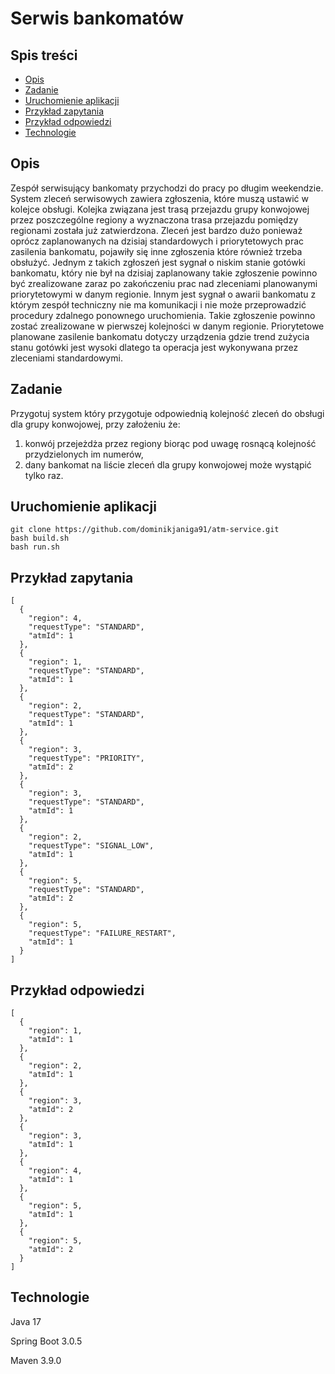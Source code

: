 # Serwis bankomatów

## Spis treści
* [Opis](#opis)
* [Zadanie](#zadanie)
* [Uruchomienie aplikacji](#uruchomienie-aplikacji)
* [Przykład zapytania](#przykład-zapytania)
* [Przykład odpowiedzi](#przykład-odpowiedzi)
* [Technologie](#technologie)

## Opis

Zespół serwisujący bankomaty przychodzi do pracy po długim weekendzie. 
System zleceń serwisowych zawiera zgłoszenia, które muszą ustawić w kolejce obsługi. 
Kolejka związana jest trasą przejazdu grupy konwojowej przez poszczególne regiony a wyznaczona trasa przejazdu pomiędzy regionami została już zatwierdzona.
Zleceń jest bardzo dużo ponieważ oprócz zaplanowanych na dzisiaj standardowych i priorytetowych prac zasilenia bankomatu, pojawiły się inne zgłoszenia które również trzeba obsłużyć. 
Jednym z takich zgłoszeń jest sygnał o niskim stanie gotówki bankomatu, który nie był na dzisiaj zaplanowany takie zgłoszenie powinno być zrealizowane zaraz po zakończeniu prac nad zleceniami planowanymi priorytetowymi w danym regionie. 
Innym jest sygnał o awarii bankomatu z którym zespół techniczny nie ma komunikacji i nie może przeprowadzić procedury zdalnego ponownego uruchomienia. Takie zgłoszenie powinno zostać zrealizowane w pierwszej kolejności w danym regionie. 
Priorytetowe planowane zasilenie bankomatu dotyczy urządzenia gdzie trend zużycia stanu gotówki jest wysoki dlatego ta operacja jest wykonywana przez zleceniami standardowymi. 

## Zadanie
Przygotuj system który przygotuje odpowiednią kolejność zleceń do obsługi dla grupy konwojowej, przy założeniu że:
1)	konwój przejeżdża przez regiony biorąc pod uwagę rosnącą kolejność przydzielonych im numerów,
2)	dany bankomat na liście zleceń dla grupy konwojowej może wystąpić tylko raz.

## Uruchomienie aplikacji
```
git clone https://github.com/dominikjaniga91/atm-service.git
bash build.sh
bash run.sh
```

## Przykład zapytania

```
[
  {
    "region": 4,
    "requestType": "STANDARD",
    "atmId": 1
  },
  {
    "region": 1,
    "requestType": "STANDARD",
    "atmId": 1
  },
  {
    "region": 2,
    "requestType": "STANDARD",
    "atmId": 1
  },
  {
    "region": 3,
    "requestType": "PRIORITY",
    "atmId": 2
  },
  {
    "region": 3,
    "requestType": "STANDARD",
    "atmId": 1
  },
  {
    "region": 2,
    "requestType": "SIGNAL_LOW",
    "atmId": 1
  },
  {
    "region": 5,
    "requestType": "STANDARD",
    "atmId": 2
  },
  {
    "region": 5,
    "requestType": "FAILURE_RESTART",
    "atmId": 1
  }
]
```

## Przykład odpowiedzi

```
[
  {
    "region": 1,
    "atmId": 1
  },
  {
    "region": 2,
    "atmId": 1
  },
  {
    "region": 3,
    "atmId": 2
  },
  {
    "region": 3,
    "atmId": 1
  },
  {
    "region": 4,
    "atmId": 1
  },
  {
    "region": 5,
    "atmId": 1
  },
  {
    "region": 5,
    "atmId": 2
  }
]
```
## Technologie

Java 17

Spring Boot 3.0.5

Maven 3.9.0
